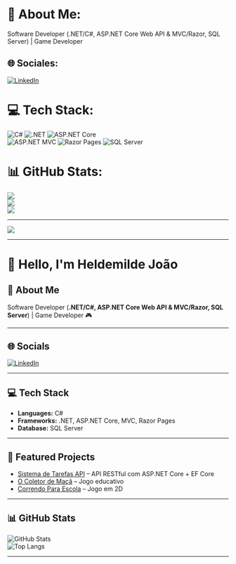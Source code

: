 # 💫 About Me:
Software Developer (.NET/C#, ASP.NET Core Web API & MVC/Razor, SQL Server) | Game Developer


## 🌐 Sociales:
[![LinkedIn](https://img.shields.io/badge/LinkedIn-%230077B5.svg?logo=linkedin&logoColor=white)](https://www.linkedin.com/in/heldemilde-joão-) 

# 💻 Tech Stack:

![C#](https://img.shields.io/badge/c%23-%23239120.svg?style=for-the-badge&logo=csharp&logoColor=white) ![.NET](https://img.shields.io/badge/.NET-512BD4.svg?style=for-the-badge&logo=dotnet&logoColor=white) ![ASP.NET Core](https://img.shields.io/badge/ASP.NET%20Core-512BD4.svg?style=for-the-badge&logo=dotnet&logoColor=white)  
![ASP.NET MVC](https://img.shields.io/badge/ASP.NET%20MVC-5C2D91.svg?style=for-the-badge&logo=dotnet&logoColor=white) ![Razor Pages](https://img.shields.io/badge/Razor%20Pages-68217A.svg?style=for-the-badge&logo=razor&logoColor=white) ![SQL Server](https://img.shields.io/badge/SQL%20Server-CC2927.svg?style=for-the-badge&logo=microsoftsqlserver&logoColor=white)


# 📊 GitHub Stats:
![](https://github-readme-stats.vercel.app/api?username=heldemildej&theme=dark&hide_border=false&include_all_commits=false&count_private=false)<br/>
![](https://github-readme-streak-stats.herokuapp.com/?user=heldemildej&theme=dark&hide_border=false)<br/>
![](https://github-readme-stats.vercel.app/api/top-langs/?username=heldemildej&theme=dark&hide_border=false&include_all_commits=false&count_private=false&layout=compact)

---
[![](https://visitcount.itsvg.in/api?id=heldemildej&icon=0&color=0)](https://visitcount.itsvg.in)

<!-- Proudly created with GPRM ( https://gprm.itsvg.in ) -->







--------------------------------------


# 👋 Hello, I'm Heldemilde João

## 💫 About Me  
Software Developer (**.NET/C#, ASP.NET Core Web API & MVC/Razor, SQL Server**) | Game Developer 🎮  

---

## 🌐 Socials
[![LinkedIn](https://img.shields.io/badge/-LinkedIn-0077B5?style=flat&logo=linkedin&logoColor=white)](https://www.linkedin.com/in/heldemilde-joão-)  

---

## 💻 Tech Stack
- **Languages:** C#  
- **Frameworks:** .NET, ASP.NET Core, MVC, Razor Pages  
- **Database:** SQL Server  

---

## 📌 Featured Projects
- [Sistema de Tarefas API](https://github.com/heldemildej/sistema-de-tarefa-api) – API RESTful com ASP.NET Core + EF Core  
- [O Coletor de Maçã](https://github.com/heldemildej/o-coletor-de-maca) – Jogo educativo  
- [Correndo Para Escola](https://github.com/heldemildej/correndo-para-escola) – Jogo em 2D  

---

## 📊 GitHub Stats
![GitHub Stats](https://github-readme-stats.vercel.app/api?username=heldemildej&show_icons=true&theme=transparent)  
![Top Langs](https://github-readme-stats.vercel.app/api/top-langs/?username=heldemildej&layout=compact&theme=transparent)  

---
